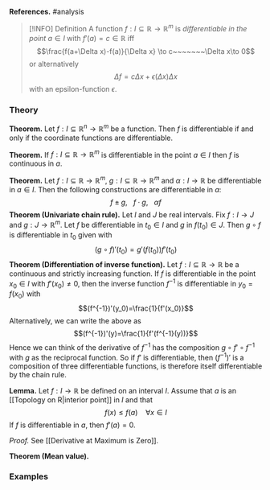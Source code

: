 **References.** #analysis 

> [!INFO] Definition
> A function $f: I \subseteq \mathbb R \to \mathbb R^m$ is *differentiable in the point* $a\in I$ with $f'(a) = c\in \mathbb R$ iff $$\frac{f(a+\Delta x)-f(a)}{\Delta x} \to c~~~~~~~\Delta x\to 0$$
> or alternatively $$\Delta f=c\Delta x+\epsilon(\Delta x)\Delta x$$
> with an epsilon-function $\epsilon$.
> 
> 
### Theory

**Theorem.** Let $f:I \subseteq \mathbb R^n \to \mathbb R^m$ be a function. Then $f$ is differentiable if and only if the coordinate functions are differentiable.

**Theorem.** If $f: I \subseteq \mathbb R \to \mathbb R^m$ is differentiable in the point $a \in I$ then $f$ is continuous in $a$.

**Theorem.** Let $f:I\subseteq \mathbb R \to \mathbb R^m$, $g:I \subseteq \mathbb R \to \mathbb R^m$ and $\alpha:I\to \mathbb R$ be differentiable in $a\in I$. Then the following constructions are differentiable in $a$: $$f\pm g,~~~f\cdot g,~~~\alpha f$$
**Theorem (Univariate chain rule).** Let $I$ and $J$ be real intervals. Fix $f:I\to J$ and $g:J \to \mathbb R^m$. Let $f$ be differentiable in $t_0\in I$ and $g$ in $f(t_0)\in J$. Then $g\circ f$ is differentiable in $t_0$ given with $$(g\circ f)'(t_0)=g'(f(t_0))f'(t_0)$$
**Theorem (Differentiation of inverse function).** Let $f:I \subseteq \mathbb R\to \mathbb R$ be a continuous and strictly increasing function. If $f$ is differentiable in the point $x_0\in I$ with $f'(x_0)\neq 0$, then the inverse function $f^{-1}$ is differentiable in $y_0=f(x_0)$ with $$(f^{-1})'(y_0)=\frac{1}{f'(x_0)}$$
Alternatively, we can write the above as $$(f^{-1})'(y)=\frac{1}{f'(f^{-1}(y))}$$
Hence we can think of the derivative of $f^{-1}$ has the composition $g\circ f' \circ f^{-1}$ with $g$ as the reciprocal function. So if $f'$ is differentiable, then $(f^{-1})'$ is a composition of three differentiable functions, is therefore itself differentiable by the chain rule.

**Lemma.** Let $f: I \to \mathbb R$ be defined on an interval $I$. Assume that $a$ is an [[Topology on R|interior point]] in $I$ and that $$f(x)\leq f(a)~~~~\forall x \in I$$If $f$ is differentiable in $a$, then $f'(a) = 0$.

*Proof.* See [[Derivative at Maximum is Zero]].

**Theorem (Mean value).** 

### Examples